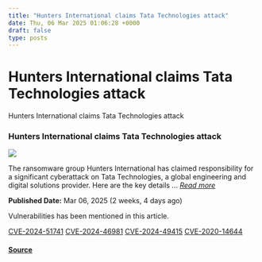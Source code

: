 ```yaml
---
title: "Hunters International claims Tata Technologies attack"
date: Thu, 06 Mar 2025 01:06:28 +0000
draft: false
type: posts
---
```

# Hunters International claims Tata Technologies attack





 Hunters International claims Tata Technologies attack 

### Hunters International claims Tata Technologies attack

![](https://upload.cvefeed.io/news/33693/thumbnail.jpg)

The ransomware group Hunters International has claimed responsibility for a significant cyberattack on Tata Technologies, a global engineering and digital solutions provider. Here are the key details ... [_Read more_](https://thecyberthrone.in/2025/03/06/hunters-international-claims-tata-technologies-attack/)

**Published Date:** Mar 06, 2025 (2 weeks, 4 days ago)

Vulnerabilities has been mentioned in this article.

[CVE-2024-51741](https://cvefeed.io/vuln/detail/CVE-2024-51741) [CVE-2024-46981](https://cvefeed.io/vuln/detail/CVE-2024-46981) [CVE-2024-49415](https://cvefeed.io/vuln/detail/CVE-2024-49415) [CVE-2020-14644](https://cvefeed.io/vuln/detail/CVE-2020-14644)

#### [Source](https://thecyberthrone.in/2025/03/06/hunters-international-claims-tata-technologies-attack/)

